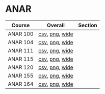 # ANAR

| Course | Overall | Section |
| ------ | ------- | ------- |
| ANAR 100 | [csv](https://github.com/UCSD-Historical-Enrollment-Data/2024Spring/blob/main/overall/ANAR%20100.csv), [png](https://raw.githubusercontent.com/UCSD-Historical-Enrollment-Data/2024Spring/main/plot_overall/ANAR%20100.png), [wide](https://raw.githubusercontent.com/UCSD-Historical-Enrollment-Data/2024Spring/main/plot_overall_wide/ANAR%20100.png) |  |
| ANAR 104 | [csv](https://github.com/UCSD-Historical-Enrollment-Data/2024Spring/blob/main/overall/ANAR%20104.csv), [png](https://raw.githubusercontent.com/UCSD-Historical-Enrollment-Data/2024Spring/main/plot_overall/ANAR%20104.png), [wide](https://raw.githubusercontent.com/UCSD-Historical-Enrollment-Data/2024Spring/main/plot_overall_wide/ANAR%20104.png) |  |
| ANAR 111 | [csv](https://github.com/UCSD-Historical-Enrollment-Data/2024Spring/blob/main/overall/ANAR%20111.csv), [png](https://raw.githubusercontent.com/UCSD-Historical-Enrollment-Data/2024Spring/main/plot_overall/ANAR%20111.png), [wide](https://raw.githubusercontent.com/UCSD-Historical-Enrollment-Data/2024Spring/main/plot_overall_wide/ANAR%20111.png) |  |
| ANAR 115 | [csv](https://github.com/UCSD-Historical-Enrollment-Data/2024Spring/blob/main/overall/ANAR%20115.csv), [png](https://raw.githubusercontent.com/UCSD-Historical-Enrollment-Data/2024Spring/main/plot_overall/ANAR%20115.png), [wide](https://raw.githubusercontent.com/UCSD-Historical-Enrollment-Data/2024Spring/main/plot_overall_wide/ANAR%20115.png) |  |
| ANAR 120 | [csv](https://github.com/UCSD-Historical-Enrollment-Data/2024Spring/blob/main/overall/ANAR%20120.csv), [png](https://raw.githubusercontent.com/UCSD-Historical-Enrollment-Data/2024Spring/main/plot_overall/ANAR%20120.png), [wide](https://raw.githubusercontent.com/UCSD-Historical-Enrollment-Data/2024Spring/main/plot_overall_wide/ANAR%20120.png) |  |
| ANAR 155 | [csv](https://github.com/UCSD-Historical-Enrollment-Data/2024Spring/blob/main/overall/ANAR%20155.csv), [png](https://raw.githubusercontent.com/UCSD-Historical-Enrollment-Data/2024Spring/main/plot_overall/ANAR%20155.png), [wide](https://raw.githubusercontent.com/UCSD-Historical-Enrollment-Data/2024Spring/main/plot_overall_wide/ANAR%20155.png) |  |
| ANAR 164 | [csv](https://github.com/UCSD-Historical-Enrollment-Data/2024Spring/blob/main/overall/ANAR%20164.csv), [png](https://raw.githubusercontent.com/UCSD-Historical-Enrollment-Data/2024Spring/main/plot_overall/ANAR%20164.png), [wide](https://raw.githubusercontent.com/UCSD-Historical-Enrollment-Data/2024Spring/main/plot_overall_wide/ANAR%20164.png) |  |
